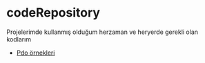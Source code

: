 # codeRepository
Projelerimde kullanmış olduğum herzaman ve heryerde gerekli olan kodlarım
* [Pdo örnekleri](https://github.com/iyikodcom/codeRepository/blob/master/pdo.php)
